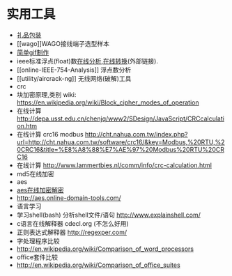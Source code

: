 # 实用工具

* [礼品包装](http://www.zhihu.com/question/23147527#answer-10580764)
* [[wago]]WAGO接线端子选型样本
* [简单gif制作](https://scottlinux.com/2011/07/31/create-animated-gif-in-linux-from-command-line/)
* ieee标准浮点(float)数[在线分析](http://babbage.cs.qc.cuny.edu/IEEE-754/),[在线转换](http://www.binaryconvert.com/)(外部链接).
* [[online-IEEE-754-Analysis]] 浮点数分析
* [[utility/aircrack-ng]] 无线网络(破解)工具
* crc
 * 块加密原理,类别 wiki: https://en.wikipedia.org/wiki/Block_cipher_modes_of_operation
 * 在线计算 http://depa.usst.edu.cn/chenjq/www2/SDesign/JavaScript/CRCcalculation.htm
 * 在线计算 crc16 modbus http://cht.nahua.com.tw/index.php?url=http://cht.nahua.com.tw/software/crc16/&key=Modbus,%20RTU,%20CRC16&title=%E8%A8%88%E7%AE%97%20Modbus%20RTU%20CRC16
 * 在线计算 http://www.lammertbies.nl/comm/info/crc-calculation.html
* md5在线加密
* aes
 * [aes在线加密解密](http://www.seacha.com/tools/aes.html?src=1&mode=CBC&keylen=128&key=0000000000123456&iv=0000000000123456&bpkcs=&session=IBJlcvyr1tJzgIxi4TFa&aes=a73479046ca18aae9e29a5e73e4aa3b0&encoding=hex&type=0)
 * http://aes.online-domain-tools.com/
* 语言学习
 * 学习shell(bash) 分析shell文件/语句 http://www.explainshell.com/
 * c语言在线解释器 cdecl.org (不怎么好用)
 * 正则表达式解释器 http://regexper.com/
* 字处理程序比较
 * http://en.wikipedia.org/wiki/Comparison_of_word_processors
* office套件比较
 * http://en.wikipedia.org/wiki/Comparison_of_office_suites